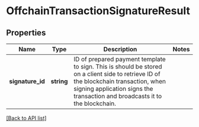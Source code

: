 # OffchainTransactionSignatureResult

## Properties

Name | Type | Description | Notes
------------ | ------------- | ------------- | -------------
**signature_id** | **string** | ID of prepared payment template to sign. This is should be stored on a client side to retrieve ID of the blockchain transaction, when signing application signs the transaction and broadcasts it to the blockchain. |

[[Back to API list]](../../README.md#api-endpoints)
